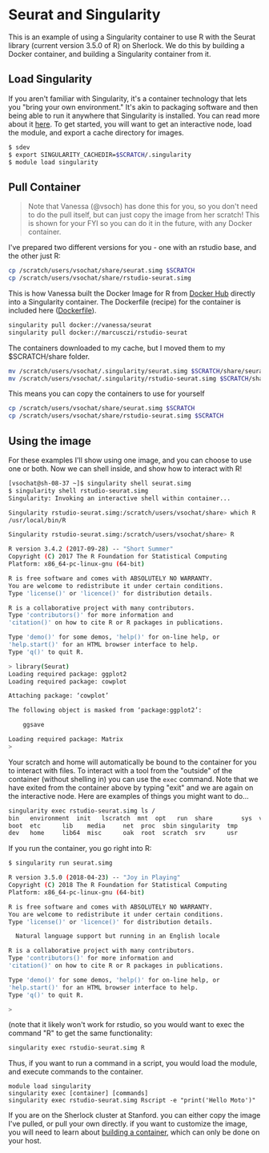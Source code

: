 # Seurat and Singularity

This is an example of using a Singularity container to use R with the Seurat library (current version 3.5.0 of R) on Sherlock. We do this by building a Docker container, and building a Singularity container from it.

## Load Singularity
If you aren't familiar with Singularity, it's a container technology that lets you "bring your own
environment." It's akin to packaging software and then being able to run it anywhere that Singularity
is installed. You can read more about it [here](https://singularityware.github.io). To get started,
you will want to get an interactive node, load the module, and export a cache directory for images.

```bash
$ sdev
$ export SINGULARITY_CACHEDIR=$SCRATCH/.singularity
$ module load singularity
```

## Pull Container

> Note that Vanessa (@vsoch) has done this for you, so you don't need to do the pull itself, but can just copy the image from her scratch! This is shown for your FYI so you can do it in the future, with any Docker container. 

I've prepared two different versions for you - one with an rstudio base, and the other just R:

```bash
cp /scratch/users/vsochat/share/seurat.simg $SCRATCH
cp /scratch/users/vsochat/share/rstudio-seurat.simg
```

This is how Vanessa built the Docker Image for R from [Docker Hub](https://hub.docker.com/r/library/vanessa/seurat/) directly into a Singularity container. The Dockerfile (recipe) for the container is included here ([Dockerfile](Dockerfile)).

```bash
singularity pull docker://vanessa/seurat
singularity pull docker://marcusczi/rstudio-seurat
```
 
The containers downloaded to my cache, but I moved them to my $SCRATCH/share folder.

```bash
mv /scratch/users/vsochat/.singularity/seurat.simg $SCRATCH/share/seurat.simg
mv /scratch/users/vsochat/.singularity/rstudio-seurat.simg $SCRATCH/share/rstudio-seurat.simg
```

This means you can copy the containers to use for yourself

```bash
cp /scratch/users/vsochat/share/seurat.simg $SCRATCH
cp /scratch/users/vsochat/share/rstudio-seurat.simg $SCRATCH
```

## Using the image
For these examples I'll show using one image, and you can choose to use one or both. Now we can shell inside, and show how to interact with R!

```bash
[vsochat@sh-08-37 ~]$ singularity shell seurat.simg 
$ singularity shell rstudio-seurat.simg 
Singularity: Invoking an interactive shell within container...

Singularity rstudio-seurat.simg:/scratch/users/vsochat/share> which R
/usr/local/bin/R

Singularity rstudio-seurat.simg:/scratch/users/vsochat/share> R

R version 3.4.2 (2017-09-28) -- "Short Summer"
Copyright (C) 2017 The R Foundation for Statistical Computing
Platform: x86_64-pc-linux-gnu (64-bit)

R is free software and comes with ABSOLUTELY NO WARRANTY.
You are welcome to redistribute it under certain conditions.
Type 'license()' or 'licence()' for distribution details.

R is a collaborative project with many contributors.
Type 'contributors()' for more information and
'citation()' on how to cite R or R packages in publications.

Type 'demo()' for some demos, 'help()' for on-line help, or
'help.start()' for an HTML browser interface to help.
Type 'q()' to quit R.

> library(Seurat)
Loading required package: ggplot2
Loading required package: cowplot

Attaching package: ‘cowplot’

The following object is masked from ‘package:ggplot2’:

    ggsave

Loading required package: Matrix
> 
```

Your scratch and home will automatically be bound to the container for you to interact with
files. To interact with a tool from the "outside" of the container (without shelling in)
you can use the `exec` command. Note that we have exited from the container above by typing "exit" and we are again on the interactive node. Here are examples of things you might want to do...

```bash
singularity exec rstudio-seurat.simg ls /
bin   environment  init   lscratch  mnt  opt   run	share	     sys  var
boot  etc	   lib	  media     net  proc  sbin	singularity  tmp
dev   home	   lib64  misc	    oak  root  scratch	srv	     usr
```

If you run the container, you go right into R:
```bash
$ singularity run seurat.simg 

R version 3.5.0 (2018-04-23) -- "Joy in Playing"
Copyright (C) 2018 The R Foundation for Statistical Computing
Platform: x86_64-pc-linux-gnu (64-bit)

R is free software and comes with ABSOLUTELY NO WARRANTY.
You are welcome to redistribute it under certain conditions.
Type 'license()' or 'licence()' for distribution details.

  Natural language support but running in an English locale

R is a collaborative project with many contributors.
Type 'contributors()' for more information and
'citation()' on how to cite R or R packages in publications.

Type 'demo()' for some demos, 'help()' for on-line help, or
'help.start()' for an HTML browser interface to help.
Type 'q()' to quit R.

> 
```

(note that it likely won't work for rstudio, so you would want to exec the command "R" to get the same functionality:

```bash
singularity exec rstudio-seurat.simg R
```

Thus, if you want to run a command in a script, you would load the module, and execute commands to the container.

```
module load singularity
singularity exec [container] [commands]
singularity exec rstudio-seurat.simg Rscript -e "print('Hello Moto')"
```

If you are on the Sherlock cluster at Stanford. you can either copy the image I've pulled, or pull your own directly. if you want to customize the image, you will need to learn about
[building a container](https://www.sylabs.io/guides/2.5.1/user-guide/build_a_container.html), which can only be done on your host.
